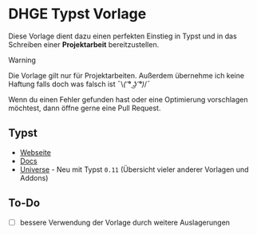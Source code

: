 # DHGE Typst Vorlage
Diese Vorlage dient dazu einen perfekten Einstieg in Typst und in das Schreiben einer **Projektarbeit** bereitzustellen.

>[!WARNING]
>Die Vorlage gilt nur für Projektarbeiten. Außerdem übernehme ich keine Haftung falls doch was falsch ist ¯\\_( ͡° ͜ʖ ͡°)_/¯

Wenn du einen Fehler gefunden hast oder eine Optimierung vorschlagen möchtest, dann öffne gerne eine Pull Request.

## Typst
- [Webseite](https://typst.app/)
- [Docs](https://typst.app/docs/)
- [Universe](https://typst.app/universe) - Neu mit Typst `0.11` (Übersicht vieler anderer Vorlagen und Addons)

## To-Do
- [ ] bessere Verwendung der Vorlage durch weitere Auslagerungen

